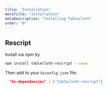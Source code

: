 ```yaml
---
title: "Installation"
metaTitle: "Installation"
metaDescription: "Installing Tablecloth"
order: "0"
---
```


## Rescript

Install via npm by

```sh 11
npm install tablecloth-rescript --save
```

Then add to your `bsconfig.json` file:

```json
  "bs-dependencies" : ["tablecloth-rescript"]
```
